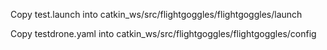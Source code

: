 Copy test.launch into catkin_ws/src/flightgoggles/flightgoggles/launch  

Copy testdrone.yaml into catkin_ws/src/flightgoggles/flightgoggles/config
